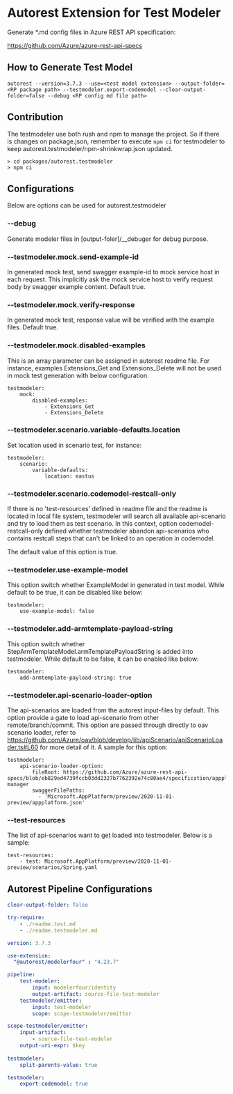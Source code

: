 # Autorest Extension for Test Modeler

Generate \*.md config files in Azure REST API specification:

https://github.com/Azure/azure-rest-api-specs

## How to Generate Test Model

```
autorest --version=3.7.3 --use=<test model extension> --output-folder=<RP package path> --testmodeler.export-codemodel --clear-output-folder=false --debug <RP config md file path>
```

## Contribution

The testmodeler use both rush and npm to manage the project. So if there is changes on package.json, remember to execute `npm ci` for testmodeler to keep autorest.testmodeler/npm-shrinkwrap.json updated.
~~~
> cd packages/autorest.testmodeler
> npm ci
~~~

## Configurations

Below are options can be used for autorest.testmodeler

### --debug

Generate modeler files in [output-foler]/\_\_debuger for debug purpose.

### --testmodeler.mock.send-example-id

In generated mock test, send swagger example-id to mock service host in each request. This implicitly ask the mock service host to verify request body by swagger example content. Default true.

### --testmodeler.mock.verify-response

In generated mock test, response value will be verified with the example files. Default true.

### --testmodeler.mock.disabled-examples

This is an array parameter can be assigned in autorest readme file.
For instance, examples Extensions_Get and Extensions_Delete will not be used in mock test generation with below configuration.

```
testmodeler:
    mock:
        disabled-examples:
            - Extensions_Get
            - Extensions_Delete
```

### --testmodeler.scenario.variable-defaults.location

Set location used in scenario test, for instance:

```
testmodeler:
    scenario:
        variable-defaults:
            location: eastus
```

### --testmodeler.scenario.codemodel-restcall-only

If there is no 'test-resources' defined in readme file and the readme is located in local file system, testmodeler will search all available api-scenario and try to load them as test scenario.
In this context, option codemodel-restcall-only defined whether testmodeler abandon api-scenarios who contains restcall steps that can't be linked to an operation in codemodel.

The default value of this option is true.

### --testmodeler.use-example-model

This option switch whether ExampleModel in generated in test model. While default to be true, it can be disabled like below:
```
testmodeler:
    use-example-model: false
```

### --testmodeler.add-armtemplate-payload-string

This option switch whether StepArmTemplateModel.armTemplatePayloadString is added into testmodeler. While default to be false, it can be enabled like below:
```
testmodeler:
    add-armtemplate-payload-string: true
```

### --testmodeler.api-scenario-loader-option

The api-scenarios are loaded from the autorest input-files by default. This option provide a gate to load api-scenario from other remote/branch/commit.
This option are passed through directly to oav scenario loader, refer to https://github.com/Azure/oav/blob/develop/lib/apiScenario/apiScenarioLoader.ts#L60 for more detail of it. A sample for this option:
```
testmodeler:
    api-scenario-loader-option:
        fileRoot: https://github.com/Azure/azure-rest-api-specs/blob/eb829ed4739fccb03dd2327b7762392e74c80ae4/specification/appplatform/resource-manager
        swaggerFilePaths:
          - 'Microsoft.AppPlatform/preview/2020-11-01-preview/appplatform.json'
```

### --test-resources

The list of api-scenarios want to get loaded into testmodeler. Below is a sample:
```
test-resources:
    - test: Microsoft.AppPlatform/preview/2020-11-01-preview/scenarios/Spring.yaml
```

## Autorest Pipeline Configurations

```yaml
clear-output-folder: false

try-require:
    - ./readme.test.md
    - ./readme.testmodeler.md

version: 3.7.3

use-extension:
  "@autorest/modelerfour" : "4.23.7"

pipeline:
    test-modeler:
        input: modelerfour/identity
        output-artifact: source-file-test-modeler
    testmodeler/emitter:
        input: test-modeler
        scope: scope-testmodeler/emitter

scope-testmodeler/emitter:
    input-artifact:
        - source-file-test-modeler
    output-uri-expr: $key
    
testmodeler:
    split-parents-value: true
```

```yaml $(debug)
testmodeler:
    export-codemodel: true
```
